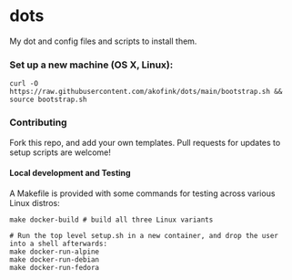 dots
====

My dot and config files and scripts to install them.

### Set up a new machine (OS X, Linux):

```
curl -O https://raw.githubusercontent.com/akofink/dots/main/bootstrap.sh && source bootstrap.sh
```

### Contributing

Fork this repo, and add your own templates. Pull requests for updates to setup scripts are welcome!

#### Local development and Testing

A Makefile is provided with some commands for testing across various Linux distros:

```
make docker-build # build all three Linux variants

# Run the top level setup.sh in a new container, and drop the user into a shell afterwards:
make docker-run-alpine
make docker-run-debian
make docker-run-fedora
```

